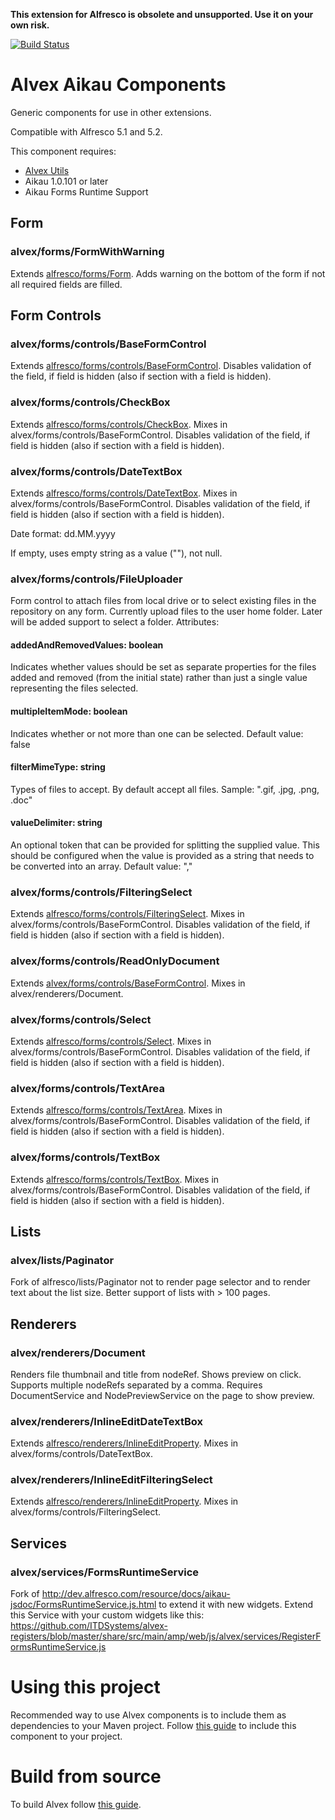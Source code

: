 **This extension for Alfresco is obsolete and unsupported. Use it on your own risk.**

[![Build Status](https://travis-ci.org/ITDSystems/alvex-aikau-components.svg?branch=master)](https://travis-ci.org/ITDSystems/alvex-aikau-components)

# Alvex Aikau Components
Generic components for use in other extensions. 

Compatible with Alfresco 5.1 and 5.2.

This component requires:
* [Alvex Utils](https://github.com/ITDSystems/alvex-utils)
* Aikau 1.0.101 or later
* Aikau Forms Runtime Support

## Form

### alvex/forms/FormWithWarning

Extends [alfresco/forms/Form](http://dev.alfresco.com/resource/docs/aikau-jsdoc/Form.html).
Adds warning on the bottom of the form if not all required fields are filled.

## Form Controls

### alvex/forms/controls/BaseFormControl

Extends [alfresco/forms/controls/BaseFormControl](http://dev.alfresco.com/resource/docs/aikau-jsdoc/BaseFormControl.html).
Disables validation of the field, if field is hidden (also if section with a field is hidden).

### alvex/forms/controls/CheckBox

Extends [alfresco/forms/controls/CheckBox](http://dev.alfresco.com/resource/docs/aikau-jsdoc/CheckBox.html).
Mixes in alvex/forms/controls/BaseFormControl. Disables validation of the field, if field is hidden (also if section with a field is hidden).

### alvex/forms/controls/DateTextBox

Extends [alfresco/forms/controls/DateTextBox](http://dev.alfresco.com/resource/docs/aikau-jsdoc/DateTextBox.html).
Mixes in alvex/forms/controls/BaseFormControl. Disables validation of the field, if field is hidden (also if section with a field is hidden).

Date format: dd.MM.yyyy

If empty, uses empty string as a value (""), not null.

### alvex/forms/controls/FileUploader

Form control to attach files from local drive or to select existing files in the repository on any form.
Currently upload files to the user home folder. Later will be added support to select a folder.
Attributes:
#### addedAndRemovedValues: boolean
Indicates whether values should be set as separate properties for the files added and removed (from the initial state) rather than just a single value representing the files selected.
#### multipleItemMode: boolean 
Indicates whether or not more than one can be selected. Default value: false
#### filterMimeType: string 
Types of files to accept. By default accept all files. Sample: ".gif, .jpg, .png, .doc"
#### valueDelimiter: string
An optional token that can be provided for splitting the supplied value. This should be configured when the value is provided as a string that needs to be converted into an array. Default value: ","

### alvex/forms/controls/FilteringSelect

Extends [alfresco/forms/controls/FilteringSelect](http://dev.alfresco.com/resource/docs/aikau-jsdoc/FilteringSelect.html).
Mixes in alvex/forms/controls/BaseFormControl. Disables validation of the field, if field is hidden (also if section with a field is hidden).

### alvex/forms/controls/ReadOnlyDocument

Extends [alvex/forms/controls/BaseFormControl](http://dev.alfresco.com/resource/docs/aikau-jsdoc/BaseFormControl.html).
Mixes in alvex/renderers/Document.

### alvex/forms/controls/Select

Extends [alfresco/forms/controls/Select](http://dev.alfresco.com/resource/docs/aikau-jsdoc/Select.html).
Mixes in alvex/forms/controls/BaseFormControl. Disables validation of the field, if field is hidden (also if section with a field is hidden).

### alvex/forms/controls/TextArea

Extends [alfresco/forms/controls/TextArea](http://dev.alfresco.com/resource/docs/aikau-jsdoc/TextArea.html).
Mixes in alvex/forms/controls/BaseFormControl. Disables validation of the field, if field is hidden (also if section with a field is hidden).

### alvex/forms/controls/TextBox

Extends [alfresco/forms/controls/TextBox](http://dev.alfresco.com/resource/docs/aikau-jsdoc/TextBox.html).
Mixes in alvex/forms/controls/BaseFormControl. Disables validation of the field, if field is hidden (also if section with a field is hidden).

## Lists

### alvex/lists/Paginator

Fork of alfresco/lists/Paginator not to render page selector and to render text about the list size. Better support of lists with > 100 pages.

## Renderers

### alvex/renderers/Document

Renders file thumbnail and title from nodeRef. Shows preview on click. Supports multiple nodeRefs separated by a comma.
Requires DocumentService and NodePreviewService on the page to show preview.

### alvex/renderers/InlineEditDateTextBox

Extends [alfresco/renderers/InlineEditProperty](http://dev.alfresco.com/resource/docs/aikau-jsdoc/InlineEditProperty.html).
Mixes in alvex/forms/controls/DateTextBox.

### alvex/renderers/InlineEditFilteringSelect

Extends [alfresco/renderers/InlineEditProperty](http://dev.alfresco.com/resource/docs/aikau-jsdoc/InlineEditProperty.html).
Mixes in alvex/forms/controls/FilteringSelect.

## Services

### alvex/services/FormsRuntimeService

Fork of http://dev.alfresco.com/resource/docs/aikau-jsdoc/FormsRuntimeService.js.html to extend it with new widgets.
Extend this Service with your custom widgets like this: https://github.com/ITDSystems/alvex-registers/blob/master/share/src/main/amp/web/js/alvex/services/RegisterFormsRuntimeService.js

# Using this project

Recommended way to use Alvex components is to include them as dependencies to your Maven project. Follow [this guide](https://github.com/ITDSystems/alvex#recommended-way-include-alvex-to-your-project-via-maven-configuration) to include this component to your project.

# Build from source

To build Alvex follow [this guide](https://github.com/ITDSystems/alvex#build-component-from-source).
